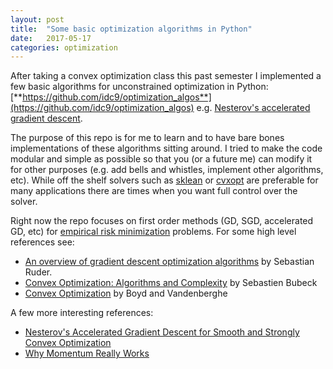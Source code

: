 ```yaml
---
layout: post
title:  "Some basic optimization algorithms in Python"
date:   2017-05-17
categories: optimization
---
```


After taking a convex optimization class this past semester I implemented a few basic algorithms for unconstrained optimization in Python: [**https://github.com/idc9/optimization_algos**](https://github.com/idc9/optimization_algos) e.g. [Nesterov's accelerated gradient descent](https://github.com/idc9/optimization_algos/blob/master/opt_algos/accelerated_gradient_descent.py).

The purpose of this repo is for me to learn and to have bare bones implementations of these algorithms sitting around. I tried to make the code modular and simple as possible so that you (or a future me) can modify it for other purposes (e.g. add bells and whistles, implement other algorithms, etc). While off the shelf solvers such as [sklean](http://scikit-learn.org/stable/) or [cvxopt](http://cvxopt.org/) are preferable for many applications there are times when you want full control over the solver.


Right now the repo focuses on first order methods (GD, SGD, accelerated GD, etc) for [empirical risk minimization](http://www.cs.cornell.edu/courses/cs4780/2015fa/web/lecturenotes/lecturenote10.html) problems. For some high level references see:

- [An overview of gradient descent optimization algorithms](http://sebastianruder.com/optimizing-gradient-descent/index.html) by Sebastian Ruder.
- [Convex Optimization: Algorithms and Complexity](https://arxiv.org/pdf/1405.4980.pdf) by Sebastien Bubeck
- [Convex Optimization](https://web.stanford.edu/~boyd/cvxbook/bv_cvxbook.pdf) by Boyd and Vandenberghe

A few more interesting references:

- [Nesterov's Accelerated Gradient Descent for Smooth and Strongly Convex Optimization](https://blogs.princeton.edu/imabandit/2014/03/06/nesterovs-accelerated-gradient-descent-for-smooth-and-strongly-convex-optimization/)
- [Why Momentum Really Works](http://distill.pub/2017/momentum/)
